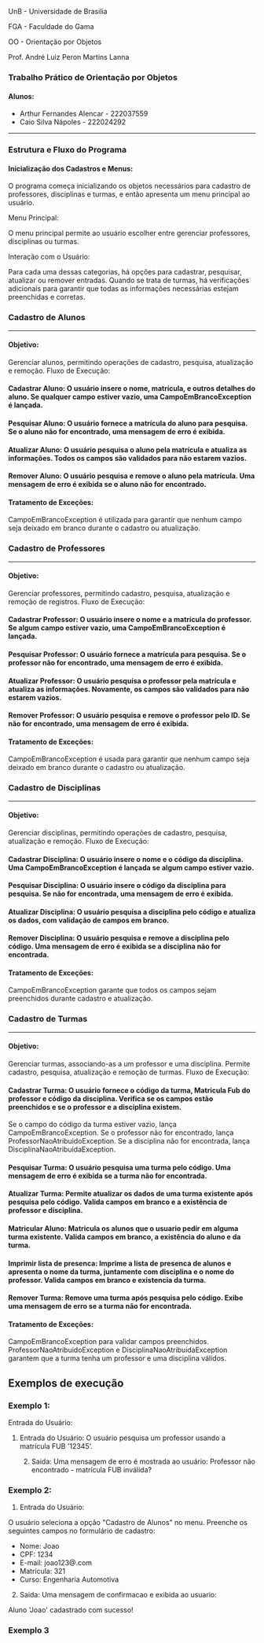 UnB - Universidade de Brasilia

FGA - Faculdade do Gama

OO - Orientação por Objetos  

Prof. André Luiz Peron Martins Lanna  

### Trabalho Prático de Orientação por Objetos
#### Alunos: 
 - Arthur Fernandes Alencar - 222037559
 - Caio Silva Nápoles - 222024292
---
### Estrutura e Fluxo do Programa
#### Inicialização dos Cadastros e Menus:

O programa começa inicializando os objetos necessários para cadastro de professores, disciplinas e turmas, e então apresenta um menu principal ao usuário.

Menu Principal:

O menu principal permite ao usuário escolher entre gerenciar professores, disciplinas ou turmas.

Interação com o Usuário:

Para cada uma dessas categorias, há opções para cadastrar, pesquisar, atualizar ou remover entradas. Quando se trata de turmas, há verificações adicionais para garantir que todas as informações necessárias estejam preenchidas e corretas.

### Cadastro de Alunos
---
#### Objetivo:

Gerenciar alunos, permitindo operações de cadastro, pesquisa, atualização e remoção.
Fluxo de Execução:

#### Cadastrar Aluno: O usuário insere o nome, matrícula, e outros detalhes do aluno. Se qualquer campo estiver vazio, uma CampoEmBrancoException é lançada.
#### Pesquisar Aluno: O usuário fornece a matrícula do aluno para pesquisa. Se o aluno não for encontrado, uma mensagem de erro é exibida.
#### Atualizar Aluno: O usuário pesquisa o aluno pela matrícula e atualiza as informações. Todos os campos são validados para não estarem vazios.
#### Remover Aluno: O usuário pesquisa e remove o aluno pela matrícula. Uma mensagem de erro é exibida se o aluno não for encontrado.
#### Tratamento de Exceções:

CampoEmBrancoException é utilizada para garantir que nenhum campo seja deixado em branco durante o cadastro ou atualização.
### Cadastro de Professores
---
#### Objetivo:

Gerenciar professores, permitindo cadastro, pesquisa, atualização e remoção de registros.
Fluxo de Execução:

#### Cadastrar Professor: O usuário insere o nome e a matrícula do professor. Se algum campo estiver vazio, uma CampoEmBrancoException é lançada.
#### Pesquisar Professor: O usuário fornece a matrícula para pesquisa. Se o professor não for encontrado, uma mensagem de erro é exibida.
#### Atualizar Professor: O usuário pesquisa o professor pela matrícula e atualiza as informações. Novamente, os campos são validados para não estarem vazios.
#### Remover Professor: O usuário pesquisa e remove o professor pelo ID. Se não for encontrado, uma mensagem de erro é exibida.
#### Tratamento de Exceções:

CampoEmBrancoException é usada para garantir que nenhum campo seja deixado em branco durante o cadastro ou atualização.
### Cadastro de Disciplinas
---
#### Objetivo:

Gerenciar disciplinas, permitindo operações de cadastro, pesquisa, atualização e remoção.
Fluxo de Execução:

#### Cadastrar Disciplina: O usuário insere o nome e o código da disciplina. Uma CampoEmBrancoException é lançada se algum campo estiver vazio.
#### Pesquisar Disciplina: O usuário insere o código da disciplina para pesquisa. Se não for encontrada, uma mensagem de erro é exibida.
#### Atualizar Disciplina: O usuário pesquisa a disciplina pelo código e atualiza os dados, com validação de campos em branco.
#### Remover Disciplina: O usuário pesquisa e remove a disciplina pelo código. Uma mensagem de erro é exibida se a disciplina não for encontrada.
#### Tratamento de Exceções:

CampoEmBrancoException garante que todos os campos sejam preenchidos durante cadastro e atualização.
### Cadastro de Turmas
---
#### Objetivo:

Gerenciar turmas, associando-as a um professor e uma disciplina. Permite cadastro, pesquisa, atualização e remoção de turmas.
Fluxo de Execução:

#### Cadastrar Turma: O usuário fornece o código da turma, Matricula Fub do professor e código da disciplina. Verifica se os campos estão preenchidos e se o professor e a disciplina existem.
Se o campo do código da turma estiver vazio, lança CampoEmBrancoException.
Se o professor não for encontrado, lança ProfessorNaoAtribuidoException.
Se a disciplina não for encontrada, lança DisciplinaNaoAtribuidaException.
#### Pesquisar Turma: O usuário pesquisa uma turma pelo código. Uma mensagem de erro é exibida se a turma não for encontrada.
#### Atualizar Turma: Permite atualizar os dados de uma turma existente após pesquisa pelo código. Valida campos em branco e a existência de professor e disciplina.
#### Matricular Aluno: Matricula os alunos que o usuario pedir em alguma turma existente. Valida campos em branco, a existência do aluno e da turma.
#### Imprimir lista de presenca: Imprime a lista de presenca de alunos e apresenta o nome da turma, juntamente com disciplina e o nome do professor. Valida campos em branco e existencia da turma.
#### Remover Turma: Remove uma turma após pesquisa pelo código. Exibe uma mensagem de erro se a turma não for encontrada.
#### Tratamento de Exceções:

CampoEmBrancoException para validar campos preenchidos.
ProfessorNaoAtribuidoException e DisciplinaNaoAtribuidaException garantem que a turma tenha um professor e uma disciplina válidos.

## Exemplos de execução
### Exemplo 1:
Entrada do Usuário:

1. Entrada do Usuário:
   O usuário pesquisa um professor usando a matrícula FUB '12345'.

   2. Saida:
    Uma mensagem de erro é mostrada ao usuário:
    Professor não encontrado - matrícula FUB inválida?

### Exemplo 2:
1. Entrada do Usuário:

O usuário seleciona a opção "Cadastro de Alunos" no menu.
Preenche os seguintes campos no formulário de cadastro:
- Nome: Joao
- CPF: 1234
- E-mail: joao123@.com
- Matrícula: 321
- Curso: Engenharia Automotiva
2. Saida:
  Uma mensagem de confirmacao e exibida ao usuario:
  
  Aluno 'Joao' cadastrado com sucesso!

  ### Exemplo 3
